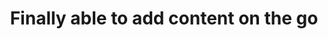 ---
title: Finally able to add content on the go
description: I recently started using an iOS app called Working Copy to publish content from my phone, and so far, it rules.
type: Thought
updatedAt: 2022-02-03
buttonText: Check It Out
externalLink: https://workingcopyapp.com/
---